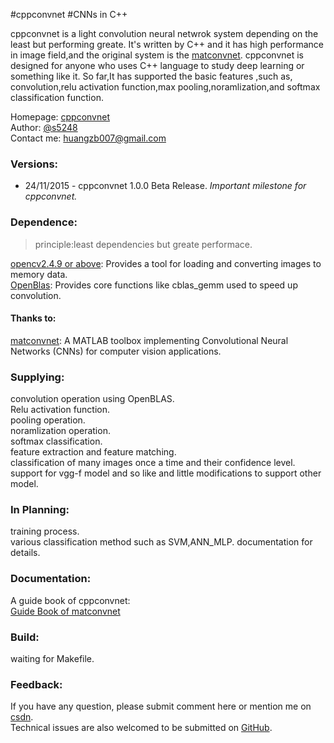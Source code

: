 #cppconvnet
#CNNs in C++

cppconvnet is a light convolution neural netwrok system depending on the least but performing greate. It's written by C++ and it has high performance in image field,and the original system is the [matconvnet](https://github.com/vlfeat/matconvnet/). cppconvnet is designed for anyone who uses C++ language to study deep learning or something like it. So far,It has supported the basic features ,such as, convolution,relu activation function,max pooling,noramlization,and softmax classification function.  

Homepage: [cppconvnet](https://github.com/s5248/cppconvnet)  
Author: [@s5248]('')  
Contact me: huangzb007@gmail.com  

### Versions:
- 24/11/2015 - cppconvnet 1.0.0 Beta Release. *Important milestone for cppconvnet.*


### Dependence:
> principle:least dependencies but greate performace.  

[opencv2.4.9 or above](http://opencv.org/downloads.html): Provides a tool for loading and converting images to memory data.  
[OpenBlas](https://github.com/xianyi/OpenBLAS): Provides core functions like cblas_gemm used to speed up convolution.  

#### Thanks to:  

[matconvnet](https://github.com/vlfeat/matconvnet/): A MATLAB toolbox implementing Convolutional Neural Networks (CNNs) for computer vision applications.  

### Supplying:
convolution operation using OpenBLAS.  
Relu activation function.  
pooling operation.  
noramlization operation.  
softmax classification.  
feature extraction and feature matching.  
classification of many images once a time and their confidence level.
support for vgg-f model and so like and little modifications to support other model.

### In Planning:
training process.  
various classification method such as SVM,ANN_MLP.
documentation for details.  

### Documentation:
A guide book of cppconvnet:  
[Guide Book of matconvnet](http://www.vlfeat.org/matconvnet/matconvnet-manual.pdf)  

### Build:
waiting for Makefile.

### Feedback:
If you have any question, please submit comment here or mention me on [csdn](http://blog.csdn.net/CHIERYU/article/details/50020165).  
Technical issues are also welcomed to be submitted on [GitHub](https://github.com/s5248/cppconvnet/issues).

